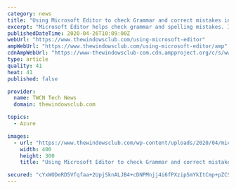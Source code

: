 ```yaml
---
category: news
title: "Using Microsoft Editor to check Grammar and correct mistakes in documents"
excerpt: "Microsoft Editor helps check grammar and spelling mistakes. It is available as an Outlook addin or Chrome & Edge browser extension."
publishedDateTime: 2020-04-26T10:09:00Z
webUrl: "https://www.thewindowsclub.com/using-microsoft-editor"
ampWebUrl: "https://www.thewindowsclub.com/using-microsoft-editor/amp"
cdnAmpWebUrl: "https://www-thewindowsclub-com.cdn.ampproject.org/c/s/www.thewindowsclub.com/using-microsoft-editor/amp"
type: article
quality: 41
heat: 41
published: false

provider:
  name: TWCN Tech News
  domain: thewindowsclub.com

topics:
  - Azure

images:
  - url: "https://www.thewindowsclub.com/wp-content/uploads/2020/04/microsoft-editor.jpg"
    width: 400
    height: 300
    title: "Using Microsoft Editor to check Grammar and correct mistakes in documents"

secured: "cYxWODeRD5Vfqfaa+2UpjSknALJB4+cDNPMnjj4i6fPXzipSmYkItCmp+pZCSIWswNXgK10xQSDWZWLM7Y6hytAzMAWGBdiwNe4CfyoloPe7D9FOVJU8O0dxlvKoXbD7NLdmx6iessXqBAK9zbLLnePiZ2Kw4WelPQcc17obWGUzk0K1UHDSehPbBYdjwXHq7f9aIIiTTBcX867rXvvxSs616FdlYmmPnh9bq7zYSDUwCxCzd2+AE+4VzMX5aq12qAkuUq8+dStyB6HkcYORujxl/L4LvVXTWGm8JBQCZDNfHKCoseztJJ0NsEDHWUfB;x9kjKrT/hkKt6zkM1GMLIw=="
---
```


